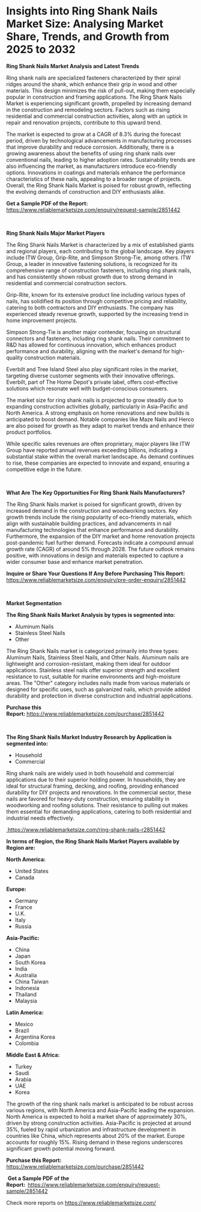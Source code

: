 <p><h1>Insights into Ring Shank Nails Market Size: Analysing Market Share, Trends, and Growth from 2025 to 2032</h1></p><p><strong>Ring Shank Nails Market Analysis and Latest Trends</strong></p>
<p><p>Ring shank nails are specialized fasteners characterized by their spiral ridges around the shank, which enhance their grip in wood and other materials. This design minimizes the risk of pull-out, making them especially popular in construction and framing applications. The Ring Shank Nails Market is experiencing significant growth, propelled by increasing demand in the construction and remodeling sectors. Factors such as rising residential and commercial construction activities, along with an uptick in repair and renovation projects, contribute to this upward trend.</p><p>The market is expected to grow at a CAGR of 8.3% during the forecast period, driven by technological advancements in manufacturing processes that improve durability and reduce corrosion. Additionally, there is a growing awareness about the benefits of using ring shank nails over conventional nails, leading to higher adoption rates. Sustainability trends are also influencing the market, as manufacturers introduce eco-friendly options. Innovations in coatings and materials enhance the performance characteristics of these nails, appealing to a broader range of projects. Overall, the Ring Shank Nails Market is poised for robust growth, reflecting the evolving demands of construction and DIY enthusiasts alike.</p></p>
<p><strong>Get a Sample PDF of the Report:&nbsp;</strong> <a href="https://www.reliablemarketsize.com/enquiry/request-sample/2851442?utm_campaign=3352&utm_medium=2&utm_source=Github&utm_content=ia&utm_term=11032025&utm_id=ring-shank-nails">https://www.reliablemarketsize.com/enquiry/request-sample/2851442</a></p>
<p>&nbsp;</p>
<p><strong>Ring Shank Nails Major Market Players</strong></p>
<p><p>The Ring Shank Nails Market is characterized by a mix of established giants and regional players, each contributing to the global landscape. Key players include ITW Group, Grip-Rite, and Simpson Strong-Tie, among others. ITW Group, a leader in innovative fastening solutions, is recognized for its comprehensive range of construction fasteners, including ring shank nails, and has consistently shown robust growth due to strong demand in residential and commercial construction sectors.</p><p>Grip-Rite, known for its extensive product line including various types of nails, has solidified its position through competitive pricing and reliability, catering to both contractors and DIY enthusiasts. The company has experienced steady revenue growth, supported by the increasing trend in home improvement projects.</p><p>Simpson Strong-Tie is another major contender, focusing on structural connectors and fasteners, including ring shank nails. Their commitment to R&D has allowed for continuous innovation, which enhances product performance and durability, aligning with the market's demand for high-quality construction materials.</p><p>Everbilt and Tree Island Steel also play significant roles in the market, targeting diverse customer segments with their innovative offerings. Everbilt, part of The Home Depot's private label, offers cost-effective solutions which resonate well with budget-conscious consumers.</p><p>The market size for ring shank nails is projected to grow steadily due to expanding construction activities globally, particularly in Asia-Pacific and North America. A strong emphasis on home renovations and new builds is anticipated to boost demand. Notable companies like Maze Nails and Herco are also poised for growth as they adapt to market trends and enhance their product portfolios.</p><p>While specific sales revenues are often proprietary, major players like ITW Group have reported annual revenues exceeding billions, indicating a substantial stake within the overall market landscape. As demand continues to rise, these companies are expected to innovate and expand, ensuring a competitive edge in the future.</p></p>
<p>&nbsp;</p>
<p><strong>What Are The Key Opportunities For Ring Shank Nails Manufacturers?</strong></p>
<p><p>The Ring Shank Nails market is poised for significant growth, driven by increased demand in the construction and woodworking sectors. Key growth trends include the rising popularity of eco-friendly materials, which align with sustainable building practices, and advancements in nail manufacturing technologies that enhance performance and durability. Furthermore, the expansion of the DIY market and home renovation projects post-pandemic fuel further demand. Forecasts indicate a compound annual growth rate (CAGR) of around 5% through 2028. The future outlook remains positive, with innovations in design and materials expected to capture a wider consumer base and enhance market penetration.</p></p>
<p><strong>Inquire or Share Your Questions If Any Before Purchasing This Report:</strong> <a href="https://www.reliablemarketsize.com/enquiry/pre-order-enquiry/2851442?utm_campaign=3352&utm_medium=2&utm_source=Github&utm_content=ia&utm_term=11032025&utm_id=ring-shank-nails">https://www.reliablemarketsize.com/enquiry/pre-order-enquiry/2851442</a></p>
<p>&nbsp;</p>
<p><strong>Market Segmentation</strong></p>
<p><strong>The Ring Shank Nails Market Analysis by types is segmented into:</strong></p>
<p><ul><li>Aluminum Nails</li><li>Stainless Steel Nails</li><li>Other</li></ul></p>
<p><p>The Ring Shank Nails market is categorized primarily into three types: Aluminum Nails, Stainless Steel Nails, and Other Nails. Aluminum nails are lightweight and corrosion-resistant, making them ideal for outdoor applications. Stainless steel nails offer superior strength and excellent resistance to rust, suitable for marine environments and high-moisture areas. The "Other" category includes nails made from various materials or designed for specific uses, such as galvanized nails, which provide added durability and protection in diverse construction and industrial applications.</p></p>
<p><strong>Purchase this Report:&nbsp;</strong><a href="https://www.reliablemarketsize.com/purchase/2851442?utm_campaign=3352&utm_medium=2&utm_source=Github&utm_content=ia&utm_term=11032025&utm_id=ring-shank-nails">https://www.reliablemarketsize.com/purchase/2851442</a></p>
<p>&nbsp;</p>
<p><strong>The Ring Shank Nails Market Industry Research by Application is segmented into:</strong></p>
<p><ul><li>Household</li><li>Commercial</li></ul></p>
<p><p>Ring shank nails are widely used in both household and commercial applications due to their superior holding power. In households, they are ideal for structural framing, decking, and roofing, providing enhanced durability for DIY projects and renovations. In the commercial sector, these nails are favored for heavy-duty construction, ensuring stability in woodworking and roofing solutions. Their resistance to pulling out makes them essential for demanding applications, catering to both residential and industrial needs effectively.</p></p>
<p><a href="https://www.reliablemarketsize.com/ring-shank-nails-r2851442?utm_campaign=3352&utm_medium=2&utm_source=Github&utm_content=ia&utm_term=11032025&utm_id=ring-shank-nails">&nbsp;https://www.reliablemarketsize.com/ring-shank-nails-r2851442</a></p>
<p><strong>In terms of Region, the Ring Shank Nails Market Players available by Region are:</strong></p>
<p>
    <p> <strong> North America: </strong>
        <ul>
            <li>United States</li>
            <li>Canada</li>
        </ul>
        </p> 
    <p> <strong> Europe: </strong>
        <ul>
            <li>Germany</li>
            <li>France</li>
            <li>U.K.</li>
            <li>Italy</li>
            <li>Russia</li>
        </ul>
        </p> 
    <p> <strong> Asia-Pacific: </strong>
        <ul>
            <li>China</li>
            <li>Japan</li>
            <li>South Korea</li>
            <li>India</li>
            <li>Australia</li>
            <li>China Taiwan</li>
            <li>Indonesia</li>
            <li>Thailand</li>
            <li>Malaysia</li>
        </ul>
        </p> 
    <p> <strong> Latin America: </strong>
        <ul>
            <li>Mexico</li>
            <li>Brazil</li>
            <li>Argentina Korea</li>
            <li>Colombia</li>
        </ul>
        </p> 
    <p> <strong> Middle East & Africa: </strong>
        <ul>
            <li>Turkey</li>
            <li>Saudi</li>
            <li>Arabia</li>
            <li>UAE</li>
            <li>Korea</li>
        </ul>
    </p>
    </p>
<p><p>The growth of the ring shank nails market is anticipated to be robust across various regions, with North America and Asia-Pacific leading the expansion. North America is expected to hold a market share of approximately 30%, driven by strong construction activities. Asia-Pacific is projected at around 35%, fueled by rapid urbanization and infrastructure development in countries like China, which represents about 20% of the market. Europe accounts for roughly 15%. Rising demand in these regions underscores significant growth potential moving forward.</p></p>
<p><strong>Purchase this Report: </strong><a href="https://www.reliablemarketsize.com/purchase/2851442?utm_campaign=3352&utm_medium=2&utm_source=Github&utm_content=ia&utm_term=11032025&utm_id=ring-shank-nails">https://www.reliablemarketsize.com/purchase/2851442</a></p>
<p>&nbsp;<strong>Get a Sample PDF of the Report:&nbsp;&nbsp;</strong><a href="https://www.reliablemarketsize.com/enquiry/request-sample/2851442?utm_campaign=3352&utm_medium=2&utm_source=Github&utm_content=ia&utm_term=11032025&utm_id=ring-shank-nails">https://www.reliablemarketsize.com/enquiry/request-sample/2851442</a></p>
<p><strong></strong></p>
<p>Check more reports on <a href="https://www.reliablemarketsize.com/?utm_campaign=3352&utm_medium=2&utm_source=Github&utm_content=ia&utm_term=11032025&utm_id=ring-shank-nails">https://www.reliablemarketsize.com/</a></p>